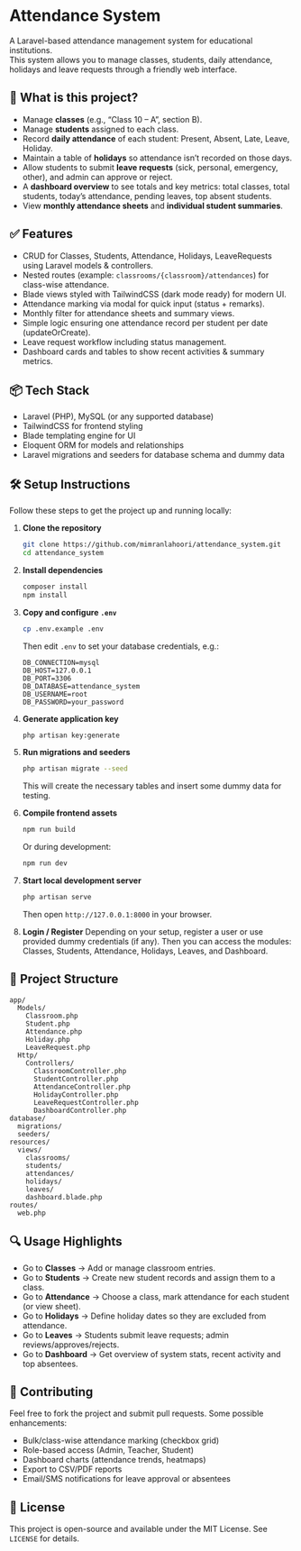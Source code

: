 # Attendance System  
A Laravel-based attendance management system for educational institutions.  
This system allows you to manage classes, students, daily attendance, holidays and leave requests through a friendly web interface.

## 🚀 What is this project?  
- Manage **classes** (e.g., “Class 10 – A”, section B).  
- Manage **students** assigned to each class.  
- Record **daily attendance** of each student: Present, Absent, Late, Leave, Holiday.  
- Maintain a table of **holidays** so attendance isn’t recorded on those days.  
- Allow students to submit **leave requests** (sick, personal, emergency, other), and admin can approve or reject.  
- A **dashboard overview** to see totals and key metrics: total classes, total students, today’s attendance, pending leaves, top absent students.  
- View **monthly attendance sheets** and **individual student summaries**.

## ✅ Features  
- CRUD for Classes, Students, Attendance, Holidays, LeaveRequests using Laravel models & controllers.  
- Nested routes (example: `classrooms/{classroom}/attendances`) for class-wise attendance.  
- Blade views styled with TailwindCSS (dark mode ready) for modern UI.  
- Attendance marking via modal for quick input (status + remarks).  
- Monthly filter for attendance sheets and summary views.  
- Simple logic ensuring one attendance record per student per date (updateOrCreate).  
- Leave request workflow including status management.  
- Dashboard cards and tables to show recent activities & summary metrics.

## 📦 Tech Stack  
- Laravel (PHP), MySQL (or any supported database)  
- TailwindCSS for frontend styling  
- Blade templating engine for UI  
- Eloquent ORM for models and relationships  
- Laravel migrations and seeders for database schema and dummy data  

## 🛠 Setup Instructions  
Follow these steps to get the project up and running locally:

1. **Clone the repository**  
   ```bash
   git clone https://github.com/mimranlahoori/attendance_system.git
   cd attendance_system
   ```

2. **Install dependencies**

   ```bash
   composer install
   npm install
   ```

3. **Copy and configure `.env`**

   ```bash
   cp .env.example .env
   ```

   Then edit `.env` to set your database credentials, e.g.:

   ```
   DB_CONNECTION=mysql
   DB_HOST=127.0.0.1
   DB_PORT=3306
   DB_DATABASE=attendance_system
   DB_USERNAME=root
   DB_PASSWORD=your_password
   ```

4. **Generate application key**

   ```bash
   php artisan key:generate
   ```

5. **Run migrations and seeders**

   ```bash
   php artisan migrate --seed
   ```

   This will create the necessary tables and insert some dummy data for testing.

6. **Compile frontend assets**

   ```bash
   npm run build
   ```

   Or during development:

   ```bash
   npm run dev
   ```

7. **Start local development server**

   ```bash
   php artisan serve
   ```

   Then open `http://127.0.0.1:8000` in your browser.

8. **Login / Register**
   Depending on your setup, register a user or use provided dummy credentials (if any). Then you can access the modules: Classes, Students, Attendance, Holidays, Leaves, and Dashboard.

## 📁 Project Structure

```
app/
  Models/
    Classroom.php
    Student.php
    Attendance.php
    Holiday.php
    LeaveRequest.php
  Http/
    Controllers/
      ClassroomController.php
      StudentController.php
      AttendanceController.php
      HolidayController.php
      LeaveRequestController.php
      DashboardController.php
database/
  migrations/
  seeders/
resources/
  views/
    classrooms/
    students/
    attendances/
    holidays/
    leaves/
    dashboard.blade.php
routes/
  web.php
```

## 🔍 Usage Highlights

* Go to **Classes** → Add or manage classroom entries.
* Go to **Students** → Create new student records and assign them to a class.
* Go to **Attendance** → Choose a class, mark attendance for each student (or view sheet).
* Go to **Holidays** → Define holiday dates so they are excluded from attendance.
* Go to **Leaves** → Students submit leave requests; admin reviews/approves/rejects.
* Go to **Dashboard** → Get overview of system stats, recent activity and top absentees.

## 🙌 Contributing

Feel free to fork the project and submit pull requests. Some possible enhancements:

* Bulk/class-wise attendance marking (checkbox grid)
* Role-based access (Admin, Teacher, Student)
* Dashboard charts (attendance trends, heatmaps)
* Export to CSV/PDF reports
* Email/SMS notifications for leave approval or absentees

## 📄 License

This project is open-source and available under the MIT License.
See `LICENSE` for details.

